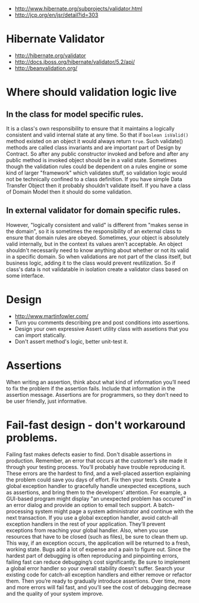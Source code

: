 - http://www.hibernate.org/subprojects/validator.html
- http://jcp.org/en/jsr/detail?id=303

# Hibernate Validator
- http://hibernate.org/validator
- http://docs.jboss.org/hibernate/validator/5.2/api/
- http://beanvalidation.org/

# Where should validation logic live
## In the class for model specific rules.
It is a class's own responsibility to ensure that it maintains a logically consistent and valid internal state at any time.
So that if `boolean isValid()` method existed on an object it would always return `true`.
Such validate() methods are called class invariants and are important part of Design by Contract.
So after any public constructor invoked and before and after any public method is invoked object should be in a valid state.
Sometimes though the validation rules could be dependent on a rules engine or some kind of larger "framework" which validates stuff, so validation logic would not be technically confined to a class definition.
If you have simple Data Transfer Object then it probably shouldn't validate itself.
If you have a class of Domain Model then it should do some validation.

## In external validator for domain specific rules.
However, "logically consistent and valid" is different from "makes sense in the domain", so it is sometimes the responsibility of an external class to ensure that domain rules are obeyed.
Sometimes, your object is absolutely valid internally, but in the context its values aren't acceptable.
An object shouldn't necessarily need to know anything about whether or not its valid in a specific domain.
So when validations are not part of the class itself, but business logic, adding it to the class would prevent reutilization.
So if class's data is not validatable in isolation create a validator class based on some interface.

# Design
- http://www.martinfowler.com/
- Turn you comments describing pre and post conditions into assertions.
- Design your own expressive Assert utility class with assetions that you can import statically.
- Don't assert method's logic, better unit-test it.

# Assertions
When writing an assertion, think about what kind of information you’ll need to fix the problem if the assertion fails. Include that information in the assertion message.
Assertions are for programmers, so they don’t need to be user friendly, just informative.

# Fail-fast design - don't workaround problems.
Failing fast makes defects easier to find. Don't disable assertions in production. Remember, an error that occurs at the customer’s site made it through your testing process. You’ll
probably have trouble reproducing it. These errors are the hardest to find, and a well-placed assertion explaining the problem could save you days of effort. Fix then your tests. 
Create a global exception handler to gracefully handle unexpected exceptions, such as assertions, and bring them to the developers’ attention. For example,
a GUI-based program might display "an unexpected problem has occured" in an error dialog and provide an option to email tech support. A batch-processing system might page a system administrator and continue
with the next transaction.  If you use a global exception handler, avoid catch-all exception handlers in the rest of your application. They’ll prevent exceptions from reaching your global handler. Also, when you
use resources that have to be closed (such as files), be sure to clean them up. This way, if an exception occurs, the application will be returned to a fresh, working state.
Bugs add a lot of expense and a pain to figure out. Since the hardest part of debugging is often reproducing and pinpointing errors, failing fast can reduce debugging’s cost significantly. Be sure to implement a
global error handler so your overall stability doesn’t suffer. Search your existing code for catch-all exception handlers and either remove or refactor them. Then you’re ready to
gradually introduce assertions. Over time, more and more errors will fail fast, and you’ll see the cost of debugging decrease and the quality of your system improve.
